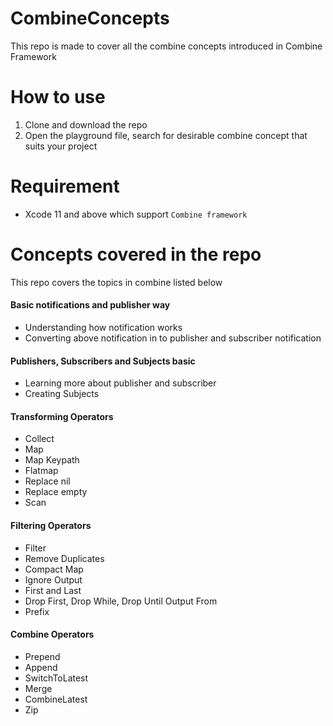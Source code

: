# CombineConcepts
This repo is made to cover all the combine concepts introduced in Combine Framework

# How to use
1. Clone and download the repo
2. Open the playground file, search for desirable combine concept that suits your project

# Requirement
* Xcode 11 and above which support `Combine framework`

# Concepts covered in the repo
This repo covers the topics in combine listed below

#### Basic notifications and publisher way
- Understanding how notification works
- Converting above notification in to publisher and subscriber notification

#### Publishers, Subscribers and Subjects basic
- Learning more about publisher and subscriber
- Creating Subjects

#### Transforming Operators 
- Collect
- Map
- Map Keypath
- Flatmap
- Replace nil
- Replace empty
- Scan

#### Filtering Operators
- Filter
- Remove Duplicates
- Compact Map
- Ignore Output
- First and Last
- Drop First, Drop While, Drop Until Output From
- Prefix

#### Combine Operators
- Prepend
- Append
- SwitchToLatest
- Merge
- CombineLatest
- Zip
